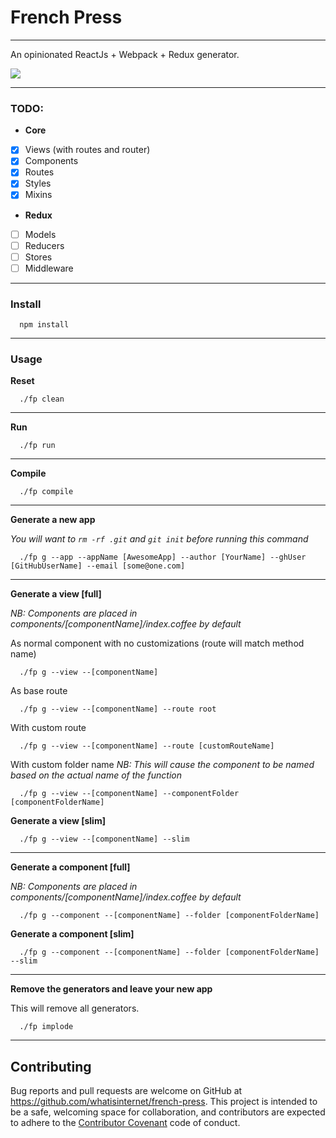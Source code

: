 # French Press
---

An opinionated ReactJs + Webpack + Redux generator.

![](https://raw.github.com/whatisinternet/french-press/master/logo.png)

---

### TODO:

- **Core**
- [x] Views (with routes and router)
- [x] Components
- [x] Routes
- [x] Styles
- [x] Mixins

- **Redux**
- [ ] Models
- [ ] Reducers
- [ ] Stores
- [ ] Middleware

---

### Install

```shell
  npm install
```

---

### Usage

**Reset**
```shell
  ./fp clean
```

---

**Run**
```shell
  ./fp run
```

---

**Compile**
```shell
  ./fp compile
```

---

**Generate a new app**

*You will want to `rm -rf .git` and `git init` before running this command*

```shell
  ./fp g --app --appName [AwesomeApp] --author [YourName] --ghUser [GitHubUserName] --email [some@one.com]
```

---

**Generate a view [full]**

*NB: Components are placed in components/[componentName]/index.coffee by default*

As normal component with no customizations (route will match method name)
```shell
  ./fp g --view --[componentName]
```

As base route
```shell
  ./fp g --view --[componentName] --route root
```

With custom route
```shell
  ./fp g --view --[componentName] --route [customRouteName]
```

With custom folder name
*NB: This will cause the component to be named based on the actual name of the function*
```shell
  ./fp g --view --[componentName] --componentFolder [componentFolderName]
```

**Generate a view [slim]**

```shell
  ./fp g --view --[componentName] --slim
```

---

**Generate a component [full]**

*NB: Components are placed in components/[componentName]/index.coffee by default*

```shell
  ./fp g --component --[componentName] --folder [componentFolderName]
```

**Generate a component [slim]**

```shell
  ./fp g --component --[componentName] --folder [componentFolderName] --slim
```

---

**Remove the generators and leave your new app**

This will remove all generators.

```shell
  ./fp implode
```

---

## Contributing

Bug reports and pull requests are welcome on GitHub at https://github.com/whatisinternet/french-press. This project is intended to be a safe, welcoming space for collaboration, and contributors are expected to adhere to the [Contributor Covenant](http://contributor-covenant.org) code of conduct.
